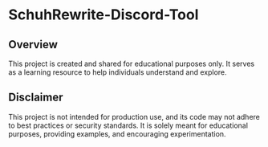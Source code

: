 # SchuhRewrite-Discord-Tool

## Overview

This project is created and shared for educational purposes only. It serves as a learning resource to help individuals understand and explore.

## Disclaimer

This project is not intended for production use, and its code may not adhere to best practices or security standards. It is solely meant for educational purposes, providing examples, and encouraging experimentation.
